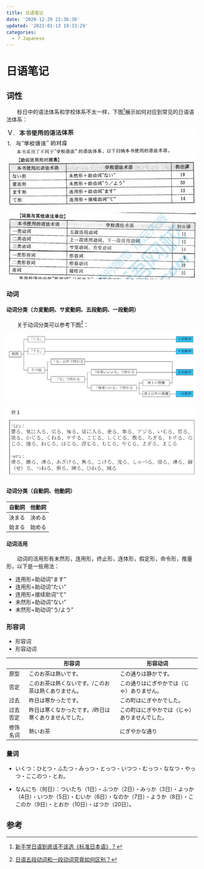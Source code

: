 ```yaml
---
title: 日语笔记
date: '2020-12-29 22:36:36'
updated: '2021-01-13 19:33:29'
categories:
  - 7 Japanese
---
```




# 日语笔记

## 词性

　　标日中的语法体系和学校体系不太一样，下图[^2]展示如何对应到常见的日语语法体系：

![](Japanese_Notes/3.jpg)

![](Japanese_Notes/4.jpg)

### 动词

#### 动词分类（カ変動詞、サ変動詞、五段動詞、一段動詞）

　　关于动词分类可以参考下图[^1]：

![](Japanese_Notes/1.jpg)

![](Japanese_Notes/2.jpg)

#### 动词分类（自動詞、他動詞）

| 自動詞 | 他動詞 |
| :-: | :-: |
| 決まる | 決める |
| 始まる | 始める |

#### 动词活用

　　动词的活用形有未然形，连用形，终止形，连体形，假定形，命令形，推量形，以下是一些用法：

- 连用形+助动词“ます”
- 连用形+助动词“たい”
- 连用形+接续助词“て”
- 未然形+助动词“ない”
- 未然形+助动词“う/よう”

### 形容词

- 形容词
- 形容动词

 

|      | 形容词 | 形容动词 |
| ---- | ---- | ---- |
| 原型 | このお茶は熱いです。 | この通りは静かです。 |
| 否定 | このお茶は熱くないです。/このお茶は熱くありません。 | この通りはにぎやかでは（じゃ）ありません。 |
| 过去 | 昨日は寒かったです。 | この町はにぎやかでした。 |
| 过去否定 | 昨日は寒くなかったです。/昨日は寒くありませんでした。 | この町はにぎやかでは（じゃ）ありませんでした。 |
| 修饰名词 | 熱いお茶 | にぎやかな通り |

### 量词

- いくつ：ひとつ・ふたつ・みっつ・とっつ・いつつ・むっつ・ななつ・やっつ・ここのつ・とお。

- なんにち（何日）：ついたち（1日）・ふつか（2日）・みっか（3日）・よっか（4日）・いつか（5日）・むいか（6日）・なのか（7日）・ようか（8日）・ここのか（9日）・とおか（10日）・はつか（20日）。



## 参考

[^1]: [日语五段动词和一段动词究竟如何区别？](https://www.zhihu.com/question/20279652/answer/215967953)
[^2]: [新手学日语到底该不该选《标准日本语》？](https://zhuanlan.zhihu.com/p/35340677)
